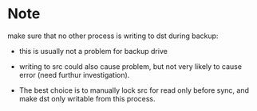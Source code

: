 # Note

make sure that no other process is writing to dst during backup:

* this is usually not a problem for backup drive

* writing to src could also cause problem, but not very likely to cause error
(need furthur investigation).

* The best choice is to manually lock src for read only before sync,
and make dst only writable from this process.